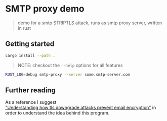 # SMTP proxy demo
> demo for a smtp STRIPTLS attack, runs as smtp proxy server, written in rust

## Getting started

```sh
cargo install --path .
```
> NOTE: checkout the `--help` options for all features

```sh
RUST_LOG=debug smtp-proxy --server some.smtp-server.com
```

## Further reading

As a reference I suggest  
["Understanding how tls downgrade attacks prevent email encryption"](https://elie.net/blog/understanding-how-tls-downgrade-attacks-prevent-email-encryption/)
in order to understand the idea behind this program.
